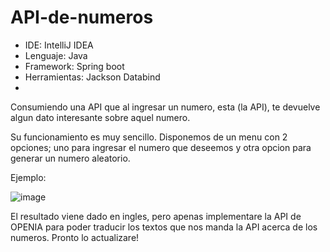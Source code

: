 # API-de-numeros
- IDE: IntelliJ IDEA
- Lenguaje: Java
- Framework: Spring boot
- Herramientas: Jackson Databind
- 
 Consumiendo una API que al ingresar un numero, esta (la API), te devuelve algun
 dato interesante sobre aquel numero.

 Su funcionamiento es muy sencillo. Disponemos de un menu con 2 opciones; uno para
 ingresar el numero que deseemos y otra opcion para generar un numero aleatorio.
 
 Ejemplo:
 
![image](https://github.com/user-attachments/assets/5c29326e-fca9-4a13-b819-f490ea937f6d)

 El resultado viene dado en ingles, pero apenas implementare la API de OPENIA para poder
 traducir los textos que nos manda la API acerca de los numeros.
 Pronto lo actualizare!
